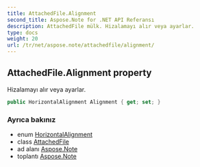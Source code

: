 ```yaml
---
title: AttachedFile.Alignment
second_title: Aspose.Note for .NET API Referansı
description: AttachedFile mülk. Hizalamayı alır veya ayarlar.
type: docs
weight: 20
url: /tr/net/aspose.note/attachedfile/alignment/
---
```

## AttachedFile.Alignment property

Hizalamayı alır veya ayarlar.

```csharp
public HorizontalAlignment Alignment { get; set; }
```

### Ayrıca bakınız

* enum [HorizontalAlignment](../../horizontalalignment/)
* class [AttachedFile](../)
* ad alanı [Aspose.Note](../../attachedfile/)
* toplantı [Aspose.Note](../../../)


